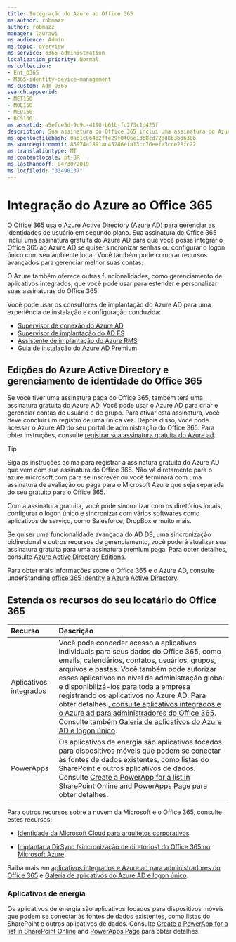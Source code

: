 ```yaml
---
title: Integração do Azure ao Office 365
ms.author: robmazz
author: robmazz
manager: laurawi
ms.audience: Admin
ms.topic: overview
ms.service: o365-administration
localization_priority: Normal
ms.collection:
- Ent_O365
- M365-identity-device-management
ms.custom: Adm_O365
search.appverid:
- MET150
- MOE150
- MED150
- BCS160
ms.assetid: a5efce5d-9c9c-4190-b61b-fd273c1d425f
description: Sua assinatura do Office 365 inclui uma assinatura do Azure AD. Integre o Office 365 com o Azure AD se você quiser sincronização de senha ou logon único com seu ambiente local.
ms.openlocfilehash: 0ad1c064d2ffe29f0f06e1368cd728d8b3bd630b
ms.sourcegitcommit: 85974a1891ac45286efa13cc76eefa3cce28fc22
ms.translationtype: MT
ms.contentlocale: pt-BR
ms.lasthandoff: 04/30/2019
ms.locfileid: "33490137"
---
```

# <a name="azure-integration-with-office-365"></a>Integração do Azure ao Office 365

O Office 365 usa o Azure Active Directory (Azure AD) para gerenciar as identidades de usuário em segundo plano. Sua assinatura do Office 365 inclui uma assinatura gratuita do Azure AD para que você possa integrar o Office 365 ao Azure AD se quiser sincronizar senhas ou configurar o logon único com seu ambiente local. Você também pode comprar recursos avançados para gerenciar melhor suas contas.
  
O Azure também oferece outras funcionalidades, como gerenciamento de aplicativos integrados, que você pode usar para estender e personalizar suas assinaturas do Office 365.
  
Você pode usar os consultores de implantação do Azure AD para uma experiência de instalação e configuração conduzida:
 - [Supervisor de conexão do Azure AD](https://aka.ms/aadconnectpwsync)
 - [Supervisor de implantação do AD FS](https://aka.ms/adfsguidance)
 - [Assistente de implantação do Azure RMS](https://aka.ms/azuremsguidance)
 - [Guia de instalação do Azure AD Premium](https://aka.ms/aadpguidance)
  
## <a name="azure-ad-editions-and-office-365-identity-management"></a>Edições do Azure Active Directory e gerenciamento de identidade do Office 365

Se você tiver uma assinatura paga do Office 365, também terá uma assinatura gratuita do Azure AD. Você pode usar o Azure AD para criar e gerenciar contas de usuário e de grupo. Para ativar esta assinatura, você deve concluir um registro de uma única vez. Depois disso, você pode acessar o Azure AD do seu portal de administração do Office 365. Para obter instruções, consulte [registrar sua assinatura gratuita do Azure ad](https://go.microsoft.com/fwlink/p/?LinkId=617127). 
  
> [!TIP]
> Siga as instruções acima para registrar a assinatura gratuita do Azure AD que vem com sua assinatura do Office 365. Não vá diretamente para o azure.microsoft.com para se inscrever ou você terminará com uma assinatura de avaliação ou paga para o Microsoft Azure que seja separada do seu gratuito para o Office 365. 
  
Com a assinatura gratuita, você pode sincronizar com os diretórios locais, configurar o logon único e sincronizar com vários softwares como aplicativos de serviço, como Salesforce, DropBox e muito mais.
  
Se quiser uma funcionalidade avançada do AD DS, uma sincronização bidirecional e outros recursos de gerenciamento, você poderá atualizar sua assinatura gratuita para uma assinatura premium paga. Para obter detalhes, consulte [Azure Active Directory Editions](https://docs.microsoft.com/azure/active-directory/fundamentals/active-directory-whatis).
  
Para obter mais informações sobre o Office 365 e o Azure AD, consulte underStanding [office 365 Identity e Azure Active Directory](https://support.office.com/article/06a189e7-5ec6-4af2-94bf-a22ea225a7a9).
  
## <a name="extend-the-capabilities-of-your-office-365-tenant"></a>Estenda os recursos do seu locatário do Office 365

|**Recurso**|**Descrição**|
|:-----|:-----|
|Aplicativos integrados  <br/> |Você pode conceder acesso a aplicativos individuais para seus dados do Office 365, como emails, calendários, contatos, usuários, grupos, arquivos e pastas. Você também pode autorizar esses aplicativos no nível de administração global e disponibilizá-los para toda a empresa registrando os aplicativos no Azure AD. Para obter detalhes [, consulte aplicativos integrados e o Azure ad para administradores do Office 365](https://support.office.com/article/cb2250e3-451e-416f-bf4e-363549652c2a).  <br/> Consulte também [Galeria de aplicativos do Azure AD e logon único](https://go.microsoft.com/fwlink/p/?LinkId=698604).  <br/> |
|PowerApps  <br/> | Os aplicativos de energia são aplicativos focados para dispositivos móveis que podem se conectar às fontes de dados existentes, como listas do SharePoint e outros aplicativos de dados. Consulte [Create a PowerApp for a list in SharePoint Online](https://support.office.com/article/9338b2d2-67ac-4b81-8e67-97da27e5e9ab) and [PowerApps Page](https://powerapps.microsoft.com/) para obter detalhes.  <br/> |
   
Para outros recursos sobre a nuvem da Microsoft e o Office 365, consulte estes recursos:
  
- [Identidade da Microsoft Cloud para arquitetos corporativos](https://go.microsoft.com/fwlink/p/?LinkId=524586)
    
- [Implantar a DirSync (sincronização de diretórios) do Office 365 no Microsoft Azure](https://go.microsoft.com/fwlink/p/?LinkId=517887)
    

Saiba mais em [aplicativos integrados e Azure ad para administradores do Office 365](integrated-apps-and-azure-ads.md) e [Galeria de aplicativos do Azure AD e logon único](https://docs.microsoft.com/azure/active-directory/manage-apps/what-is-single-sign-on).

### <a name="power-apps"></a>Aplicativos de energia
Os aplicativos de energia são aplicativos focados para dispositivos móveis que podem se conectar às fontes de dados existentes, como listas do SharePoint e outros aplicativos de dados. Consulte [Create a PowerApp for a list in SharePoint Online](https://support.office.com/article/9338b2d2-67ac-4b81-8e67-97da27e5e9ab) and [PowerApps Page](https://powerapps.microsoft.com/) para obter detalhes.